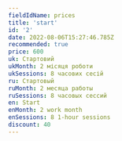 ```yaml
---
fieldIdName: prices
title: 'start'
id: '2'
date: 2022-08-06T15:27:46.785Z
recommended: true
price: 600
uk: Стартовий
ukMonth: 2 місяця роботи
ukSessions: 8 часових сесій
ru: Стартовый
ruMonth: 2 месяца работы
ruSessions: 8 часовых сессий
en: Start
enMonth: 2 work month
enSessions: 8 1-hour sessions
discount: 40
---
```


